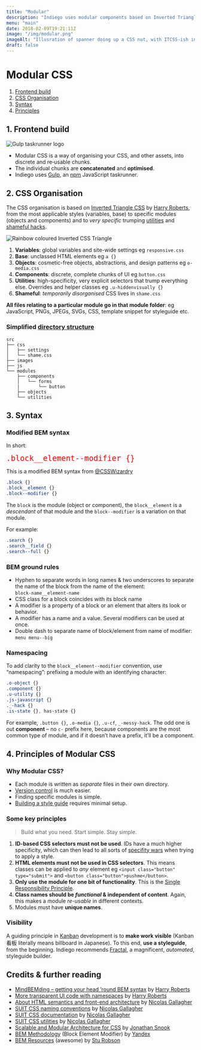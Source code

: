 ```yaml
---
title: "Modular"
description: "Indiego uses modular components based on Inverted Triangle CSS by Harry Roberts, using a BEM-style syntax"
menu: "main"
date: 2018-02-09T19:21:11Z
image: "/img/modular.png"
imageAlt: "Illusration of spanner doing up a CSS nut, with ITCSS-ish inverted CSS coloured triangle in the corner"
draft: false
---
```


# Modular CSS

1. [Frontend build](#1-frontend-build)
2. [CSS Organisation](#2-css-organisation)
3. [Syntax](#3-syntax)
4. [Principles](#4-principles-of-modular-css)


## 1. Frontend build

![Gulp taskrunner logo](/img/gulp.png)

* Modular CSS is a way of organising your CSS, and other assets, into discrete and re‑usable chunks.
* The individual chunks are **concatenated** and **optimised**.
* Indiego uses [Gulp](https://gulpjs.com/), an [npm](https://www.npmjs.com/) JavaScript taskrunner.


## 2. CSS Organisation

The CSS organisation is based on [Inverted Triangle CSS](https://github.com/itcss) by [Harry Roberts](https://twitter.com/csswizardry), from the most applicable styles (variables, base) to specific modules (objects and components) and to _very specific_ trumping [utilities](https://github.com/suitcss/utils) and [shameful hacks](https://csswizardry.com/2013/04/shame-css/).

![Rainbow coloured Inverted CSS Triangle](/img/inverted-css-triangle.png)

1. **Variables**: global variables and site-wide settings eg `responsive.css`
2. **Base**: unclassed HTML elements eg `a {}`
3. **Objects**: cosmetic-free objects, abstractions, and design patterns eg `o-media.css`
4. **Components**: discrete, complete chunks of UI eg `button.css`
5. **Utilities**: high-specificity, very explicit selectors that trump
everything else. Overrides and helper classes eg `.u-hiddenvisually {}`
6. **Shameful**: _temporarily disorganised_ CSS lives in `shame.css`

**All files relating to a particular module go in that module folder**: eg JavaScript, PNGs, JPEGs, SVGs, CSS, template snippet for styleguide etc. 

### Simplified [directory structure](https://github.com/growdigital/indiego/tree/master/src) 

```
src
├── css
│   ├── settings
│   └── shame.css
├── images
├── js
└── modules
    ├── components
    │   └── forms
    |       └── button
    ├── objects
    └── utilities
```

## 3. Syntax

### Modified BEM syntax

In short:

<span style="color:red; font-size: x-large;">`.block__element--modifier {}`</span>

This is a modified BEM syntax from [@CSSWizardry](https://csswizardry.com/2013/01/mindbemding-getting-your-head-round-bem-syntax/)

```css
.block {}
.block__element {}
.block--modifier {}
```

The `block` is the module (object or component), the `block__element` is a _descendant_ of that module and the `block--modifier` is a variation on that module.

For example:

```css
.search {}
.search__field {}
.search--full {}
```

### BEM ground rules

* Hyphen to separate words in long names & two underscores to separate the name of the block from the name of the element:  
`block-name__element-name`
* CSS class for a block coincides with its block name
* A modifier is a property of a block or an element that alters its look or behavior.
* A modifier has a name and a value. Several modifiers can be used at once.
* Double dash to separate name of block/element from name of modifier:  
`menu menu--big`

### Namespacing

To add clarity to the `block__element--modifier` convention, use “namespacing”: prefixing a module with an identifying character:

```css
.o-object {}
.component {}
.u-utility {}
.js-javascript {}
._-hack {}
.is-state {}, has-state {}
```

For example, `.button {}`, `.o-media {}`, `.u-cf`, `_-messy-hack`. The odd one is out **component** – no `c-` prefix here, because components are the most common type of module, and if it doesn’t have a prefix, it’ll be a component.

## 4. Principles of Modular CSS

### Why Modular CSS?

* Each module is written as _separate_ files in their own directory.
* [Version control](https://git-scm.com/about) is much easier.
* Finding specific modules is simple.
* [Building a style guide](https://fractal.build/guide) requires minimal setup.

### Some key principles

> Build what you need. Start simple. Stay simple.

1. **ID-based CSS selectors must not be used**. IDs have a much higher specificity, which can then lead to all sorts of [specifity wars](https://stuffandnonsense.co.uk/archives/css_specificity_wars.html) when trying to apply a style.  
2. **HTML elements must not be used in CSS selectors**. This means classes can be applied to _any_ element eg `<input class="button" type="submit">` and `<button class="button">pushme</button>`.
3. **Only use the module for one bit of functionality**. This is the [Single Responsibility Principle](https://en.wikipedia.org/wiki/Single_responsibility_principle).
4. **Class names should be _functional_ & independent of content**. Again, this makes a module _re-usable_ in different contexts.
5. Modules must have **unique names**.

### Visibility

A guiding principle in [Kanban](https://en.wikipedia.org/wiki/Kanban_(development)) development is to **make work visible** (Kanban 看板 literally means billboard in Japanese). To this end, **use a styleguide**, from the beginning. Indiego recommends [Fractal](https://fractal.build/), a magnificent, _automated_, styleguide builder.

## Credits & further reading

* [MindBEMding – getting your head ’round BEM syntax](https://csswizardry.com/2013/01/mindbemding-getting-your-head-round-bem-syntax/) by [Harry Roberts](https://twitter.com/csswizardry)
* [More transparent UI code with namespaces](https://csswizardry.com/2015/03/more-transparent-ui-code-with-namespaces/) by [Harry Roberts](https://twitter.com/csswizardry)
* [About HTML semantics and front-end architecture](http://nicolasgallagher.com/about-html-semantics-front-end-architecture/) by [Nicolas Gallagher](https://twitter.com/necolas)
* [SUIT CSS naming conventions](https://github.com/suitcss/suit/blob/master/doc/naming-conventions.md) by [Nicolas Gallagher](https://twitter.com/necolas)
* [SUIT CSS documentation](https://github.com/suitcss/suit/blob/master/doc/README.md) by [Nicolas Gallagher](https://twitter.com/necolas)
* [SUIT CSS utilities](https://github.com/suitcss/utils) by [Nicolas Gallagher](https://twitter.com/necolas)
* [Scalable and Modular Architecture for CSS](https://smacss.com/) by [Jonathan Snook](https://twitter.com/snookca)
* [BEM Methodology](https://en.bem.info/) (Block Element Modifier) by [Yandex](https://www.yandex.com/) 
* [BEM Resources](https://github.com/sturobson/BEM-resources) (awesome) by [Stu Robson](http://www.alwaystwisted.com/)
